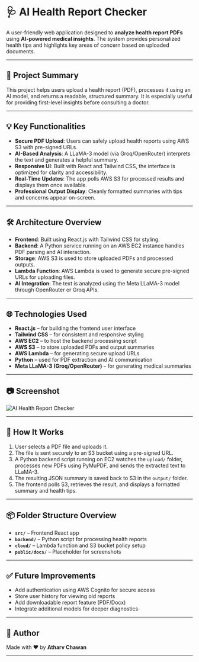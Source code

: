 # 🩺 AI Health Report Checker

A user-friendly web application designed to **analyze health report PDFs** using **AI-powered medical insights**. The system provides personalized health tips and highlights key areas of concern based on uploaded documents.

---

## 📌 Project Summary

This project helps users upload a health report (PDF), processes it using an AI model, and returns a readable, structured summary. It is especially useful for providing first-level insights before consulting a doctor.

---

## 💡 Key Functionalities

- **Secure PDF Upload**: Users can safely upload health reports using AWS S3 with pre-signed URLs.
- **AI-Based Analysis**: A LLaMA-3 model (via Groq/OpenRouter) interprets the text and generates a helpful summary.
- **Responsive UI**: Built with React and Tailwind CSS, the interface is optimized for clarity and accessibility.
- **Real-Time Updates**: The app polls AWS S3 for processed results and displays them once available.
- **Professional Output Display**: Cleanly formatted summaries with tips and concerns appear on-screen.

---

## 🛠️ Architecture Overview

- **Frontend**: Built using React.js with Tailwind CSS for styling.
- **Backend**: A Python service running on an AWS EC2 instance handles PDF parsing and AI interaction.
- **Storage**: AWS S3 is used to store uploaded PDFs and processed outputs.
- **Lambda Function**: AWS Lambda is used to generate secure pre-signed URLs for uploading files.
- **AI Integration**: The text is analyzed using the Meta LLaMA-3 model through OpenRouter or Groq APIs.

---

## 🌐 Technologies Used

- **React.js** – for building the frontend user interface
- **Tailwind CSS** – for consistent and responsive styling
- **AWS EC2** – to host the backend processing script
- **AWS S3** – to store uploaded PDFs and output summaries
- **AWS Lambda** – for generating secure upload URLs
- **Python** – used for PDF extraction and AI communication
- **Meta LLaMA-3 (Groq/OpenRouter)** – for generating medical summaries

---

## 📷 Screenshot

![AI Health Report Checker](https://github.com/user-attachments/assets/0cb18890-3ee9-422a-8193-3f7dbfe4998e)


---

## 🚀 How It Works

1. User selects a PDF file and uploads it.
2. The file is sent securely to an S3 bucket using a pre-signed URL.
3. A Python backend script running on EC2 watches the `upload/` folder, processes new PDFs using PyMuPDF, and sends the extracted text to LLaMA-3.
4. The resulting JSON summary is saved back to S3 in the `output/` folder.
5. The frontend polls S3, retrieves the result, and displays a formatted summary and health tips.

---

## 📦 Folder Structure Overview

- **`src/`** – Frontend React app
- **`backend/`** – Python script for processing health reports
- **`cloud/`** – Lambda function and S3 bucket policy setup
- **`public/docs/`** – Placeholder for screenshots

---

## ✅ Future Improvements

- Add authentication using AWS Cognito for secure access
- Store user history for viewing old reports
- Add downloadable report feature (PDF/Docx)
- Integrate additional models for deeper diagnostics

---

## 👤 Author

Made with ❤️ by **Atharv Chawan**

---
